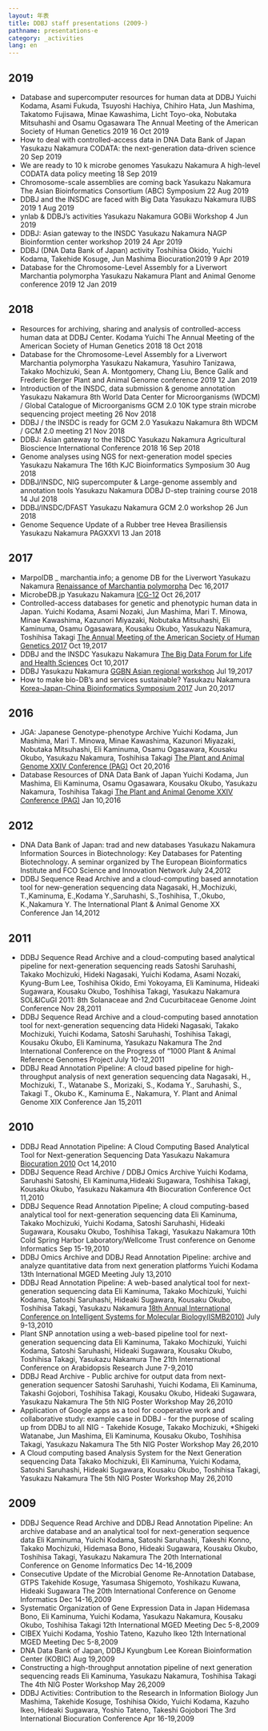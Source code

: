 ```yaml
---
layout: 年表
title: DDBJ staff presentations (2009-)
pathname: presentations-e
category: _activities
lang: en
---
```


## 2019 <a name="2019"></a>

  - <span class="title">Database and supercomputer resources for human
    data at DDBJ</span> <span class="authors">Yuichi Kodama, Asami
    Fukuda, Tsuyoshi Hachiya, Chihiro Hata, Jun Mashima, Takatomo
    Fujisawa, Minae Kawashima, Licht Toyo-oka, Nobutaka Mitsuhashi and
    Osamu Ogasawara</span> <span class="pub-info">The Annual Meeting of
    the American Society of Human Genetics 2019 16 Oct 2019</span>
  - <span class="title">How to deal with controlled-access data in DNA
    Data Bank of Japan</span> <span class="authors">Yasukazu
    Nakamura</span> <span class="pub-info">CODATA: the next-generation
    data-driven science 20 Sep 2019</span>
  - <span class="title">We are ready to 10 k microbe genomes</span>
    <span class="authors">Yasukazu Nakamura</span>
    <span class="pub-info">A high-level CODATA data policy meeting 18
    Sep 2019</span>
  - <span class="title">Chromosome-scale assemblies are coming
    back</span> <span class="authors">Yasukazu Nakamura</span>
    <span class="pub-info">The Asian Bioinformatics Consortium (ABC)
    Symposium 22 Aug 2019</span>
  - <span class="title">DDBJ and the INSDC are faced with Big
    Data</span> <span class="authors">Yasukazu Nakamura</span>
    <span class="pub-info">IUBS 2019 1 Aug 2019</span>
  - <span class="title">ynlab & DDBJ’s activities</span>
    <span class="authors">Yasukazu Nakamura</span>
    <span class="pub-info">GOBii Workshop 4 Jun 2019</span>
  - <span class="title">DDBJ: Asian gateway to the INSDC</span>
    <span class="authors">Yasukazu Nakamura</span>
    <span class="pub-info">NAGP Bioinformtion center workshop 2019 24
    Apr 2019</span>
  - <span class="title">DDBJ (DNA Data Bank of Japan) activity</span>
    <span class="authors">Toshihisa Okido, Yuichi Kodama, Takehide
    Kosuge, Jun Mashima</span> <span class="pub-info">Biocuration2019 9
    Apr 2019</span>
  - <span class="title">Database for the Chromosome-Level Assembly for a
    Liverwort Marchantia polymorpha</span>
    <span class="authors">Yasukazu Nakamura</span>
    <span class="pub-info">Plant and Animal Genome conference 2019 12
    Jan 2019</span>

## 2018 <a name="2018"></a>

  - <span class="title">Resources for archiving, sharing and analysis of
    controlled-access human data at DDBJ Center.</span>
    <span class="authors">Kodama Yuichi</span>
    <span class="pub-info">The Annual Meeting of the American Society of
    Human Genetics 2018 18 Oct 2018 </span>
  - <span class="title">Database for the Chromosome-Level Assembly for a
    Liverwort Marchantia polymorpha</span>
    <span class="authors">Yasukazu Nakamura, Yasuhiro Tanizawa, Takako
    Mochizuki, Sean A. Montgomery, Chang Liu, Bence Galik and Frederic
    Berger</span> <span class="pub-info">Plant and Animal Genome
    conference 2019 12 Jan 2019 </span>
  - <span class="title">Introduction of the INSDC, data submission &
    genome annotation</span> <span class="authors">Yasukazu
    Nakamura</span> <span class="pub-info">8th World Data Center for
    Microorganisms (WDCM) / Global Catalogue of Microorganisms GCM 2.0
    10K type strain microbe sequencing project meeting 26 Nov
    2018</span>
  - <span class="title">DDBJ / the INSDC is ready for GCM 2.0</span>
    <span class="authors">Yasukazu Nakamura</span>
    <span class="pub-info">8th WDCM / GCM 2.0 meeting 21 Nov 2018
    </span>
  - <span class="title">DDBJ: Asian gateway to the INSDC</span>
    <span class="authors">Yasukazu Nakamura</span>
    <span class="pub-info">Agricultural Bioscience International
    Conference 2018 16 Sep 2018 </span>
  - <span class="title">Genome analyses using NGS for next-generation
    model species</span> <span class="authors">Yasukazu Nakamura</span>
    <span class="pub-info">The 16th KJC Bioinformatics Symposium 30 Aug
    2018 </span>
  - <span class="title">DDBJ/INSDC, NIG supercomputer & Large-genome
    assembly and annotation tools</span> <span class="authors">Yasukazu
    Nakamura</span> <span class="pub-info">DDBJ D-step training course
    2018 14 Jul 2018 </span>
  - <span class="title">DDBJ/INSDC/DFAST</span>
    <span class="authors">Yasukazu Nakamura</span>
    <span class="pub-info">GCM 2.0 workshop 26 Jun 2018</span>
  - <span class="title">Genome Sequence Update of a Rubber tree Hevea
    Brasiliensis</span> <span class="authors">Yasukazu Nakamura</span>
    <span class="pub-info">PAGXXVI 13 Jan 2018</span>

## 2017 <a name="2017"></a>

  - <span class="title">MarpolDB \_ marchantia.info; a genome DB for the
    Liverwort</span> <span class="authors">Yasukazu Nakamura</span>
    <span class="pub-info">[Renaissance of Marchantia
    polymorpha](//www.nibb.ac.jp/conf65/) Dec 16,2017</span>
  - <span class="title">MicrobeDB.jp</span>
    <span class="authors">Yasukazu Nakamura</span>
    <span class="pub-info">[ICG-12](//www.icg-12.org/) Oct
    26,2017</span>
  - <span class="title">Controlled-access databases for genetic and
    phenotypic human data in Japan.</span> <span class="authors">Yuichi
    Kodama, Asami Nozaki, Jun Mashima, Mari T. Minowa, Minae Kawashima,
    Kazunori Miyazaki, Nobutaka Mitsuhashi, Eli Kaminuma, Osamu
    Ogasawara, Kousaku Okubo, Yasukazu Nakamura, Toshihisa Takagi</span>
    <span class="pub-info">[The Annual Meeting of the American Society
    of Human Genetics 2017](//www.ashg.org/2017meeting/) Oct
    19,2017</span>
  - <span class="title">DDBJ and the INSDC</span>
    <span class="authors">Yasukazu Nakamura</span>
    <span class="pub-info">[The Big Data Forum for Life and Health
    Sciences](http://bigd.big.ac.cn/conference/bdf2017) Oct
    10,2017</span>
  - <span class="title">DDBJ</span> <span class="authors">Yasukazu
    Nakamura</span> <span class="pub-info">[GGBN Asian regional
    workshop](https://meetings.ggbn.org/conference/ggbn/2017ws-as/) Jul
    19,2017</span>
  - <span class="title">How to make bio-DB’s and services
    sustainable?</span> <span class="authors">Yasukazu Nakamura</span>
    <span class="pub-info">[Korea-Japan-China Bioinformatics
    Symposium 2017](http://cjk-bioinfo.org/2017/index.html) Jun
    20,2017</span>

## 2016 <a name="2016"></a>

  - <span class="title">JGA: Japanese Genotype-phenotype Archive</span>
    <span class="authors">Yuichi Kodama, Jun Mashima, Mari T. Minowa,
    Minae Kawashima, Kazunori Miyazaki, Nobutaka Mitsuhashi, Eli
    Kaminuma, Osamu Ogasawara, Kousaku Okubo, Yasukazu Nakamura,
    Toshihisa Takagi</span> <span class="pub-info">[The Plant and Animal
    Genome XXIV Conference (PAG)](//www.ashg.org/2016meeting/) Oct
    20,2016</span>
  - <span class="title">Database Resources of DNA Data Bank of
    Japan</span> <span class="authors">Yuichi Kodama, Jun Mashima, Eli
    Kaminuma, Osamu Ogasawara, Kousaku Okubo, Yasukazu Nakamura,
    Toshihisa Takagi</span> <span class="pub-info">[The Plant and Animal
    Genome XXIV Conference
    (PAG)](https://pag.confex.com/pag/xxiv/webprogram/Paper21911.html)
    Jan 10,2016</span>

## 2012 <a name="2012"></a>

  - <span class="title">DNA Data Bank of Japan: trad and new
    databases</span> <span class="authors">Yasukazu Nakamura</span>
    <span class="pub-info">Information Sources in Biotechnology: Key
    Databases for Patenting Biotechnology. A seminar organized by The
    European Bioinformatics Institute and FCO Science and Innovation
    Network July 24,2012</span>
  - <span class="title">DDBJ Sequence Read Archive and a cloud-computing
    based annotation tool for new-generation sequencing data</span>
    <span class="authors">Nagasaki, H.,Mochizuki, T.,Kaminuma, E.,Kodama
    Y.,Saruhashi, S.,Toshihisa, T.,Okubo, K.,Nakamura Y.</span>
    <span class="pub-info">The International Plant & Animal Genome XX
    Conference Jan 14,2012</span>

## 2011 <a name="2011"></a>

  - <span class="title">DDBJ Sequence Read Archive and a cloud-computing
    based analytical pipeline for next-generation sequencing
    reads</span> <span class="authors">Satoshi Saruhashi, Takako
    Mochizuki, Hideki Nagasaki, Yuichi Kodama, Asami Nozaki, Kyung-Bum
    Lee, Toshihisa Okido, Emi Yokoyama, Eli Kaminuma, Hideaki Sugawara,
    Kousaku Okubo, Toshihisa Takagi, Yasukazu Nakamura</span>
    <span class="pub-info">SOL\&ICuGI 2011: 8th Solanaceae and 2nd
    Cucurbitaceae Genome Joint Conference Nov 28,2011</span>
  - <span class="title">DDBJ Sequence Read Archive and a cloud-computing
    based annotation tool for next-generation sequencing data</span>
    <span class="authors">Hideki Nagasaki, Takako Mochizuki, Yuichi
    Kodama, Satoshi Saruhashi, Toshihisa Takagi, Kousaku Okubo, Eli
    Kaminuma, Yasukazu Nakamura</span> <span class="pub-info">The 2nd
    International Conference on the Progress of “1000 Plant & Animal
    Reference Genomes Project July 10-12,2011</span>
  - <span class="title">DDBJ Read Annotation Pipeline: A cloud based
    pipeline for high-throughput analysis of next generation sequencing
    data</span> <span class="authors">Nagasaki, H., Mochizuki, T.,
    Watanabe S., Morizaki, S., Kodama Y., Saruhashi, S., Takagi T.,
    Okubo K., Kaminuma E., Nakamura, Y.</span>
    <span class="pub-info">Plant and Animal Genome XIX Conference Jan
    15,2011</span>

## 2010 <a name="2010"></a>

  - <span class="title">DDBJ Read Annotation Pipeline: A Cloud Computing
    Based Analytical Tool for Next-generation Sequencing Data</span>
    <span class="authors">Yasukazu Nakamura</span>
    <span class="pub-info">[Biocuration 2010](http://hinv.jp/biocuration2010/)
    Oct 14,2010</span>
  - <span class="title">DDBJ Sequence Read Archive / DDBJ Omics
    Archive</span> <span class="authors">Yuichi Kodama, Saruhashi
    Satoshi, Eli Kaminuma,Hideaki Sugawara, Toshihisa Takagi, Kousaku
    Okubo, Yasukazu Nakamura</span> <span class="pub-info">4th
    Biocuration Conference Oct 11,2010</span>
  - <span class="title">DDBJ Sequence Read Annotation Pipeline; A cloud
    computing-based analytical tool for next-generation sequencing
    data</span> <span class="authors">Eli Kaminuma, Takako Mochizuki,
    Yuichi Kodama, Satoshi Saruhashi, Hideaki Sugawara, Kousaku Okubo,
    Toshihisa Takagi, Yasukazu Nakamura</span>
    <span class="pub-info">10th Cold Spring Harbor Laboratory/Wellcome
    Trust conference on Genome Informatics Sep 15-19,2010</span>
  - <span class="title">DDBJ Omics Archive and DDBJ Read Annotation
    Pipeline: archive and analyze quantitative data from next generation
    platforms</span> <span class="authors">Yuichi Kodama</span>
    <span class="pub-info">13th International MGED Meeting July
    13,2010</span>
  - <span class="title">DDBJ Read Annotation Pipeline: A web-based
    analytical tool for next-generation sequencing data</span>
    <span class="authors">Eli Kaminuma, Takako Mochizuki, Yuichi Kodama,
    Satoshi Saruhashi, Hideaki Sugawara, Kousaku Okubo, Toshihisa
    Takagi, Yasukazu Nakamura</span> <span class="pub-info">[18th Annual
    International Conference on Intelligent Systems for Molecular
    Biology(ISMB2010)](http://www.iscb.org/archive/conferences/iscb/ismb2010.html)
    July 9-13,2010</span>
  - <span class="title">Plant SNP annotation using a web-based pipeline
    tool for next-generation sequencing data</span>
    <span class="authors">Eli Kaminuma, Takako Mochizuki, Yuichi Kodama,
    Satoshi Saruhashi, Hideaki Sugawara, Kousaku Okubo, Toshihisa
    Takagi, Yasukazu Nakamura</span> <span class="pub-info">The 21th
    International Conference on Arabidopsis Research June
    7-9,2010</span>
  - <span class="title">DDBJ Read Archive - Public archive for output
    data from next-generation sequencer</span>
    <span class="authors">Satoshi Saruhashi, Yuichi Kodama, Eli
    Kaminuma, Takashi Gojobori, Toshihisa Takagi, Kousaku Okubo, Hideaki
    Sugawara, Yasukazu Nakamura</span> <span class="pub-info">The 5th
    NIG Poster Workshop May 26,2010</span>
  - <span class="title">Application of Google apps as a tool for
    cooperative work and collaborative study: example case in DDBJ - for
    the purpose of scaling up from DDBJ to all NIG -</span>
    <span class="authors">Takehide Kosuge, Takako Mochizuki, \*Shigeki
    Watanabe, Jun Mashima, Eli Kaminuma, Kousaku Okubo, Toshihisa
    Takagi, Yasukazu Nakamura</span> <span class="pub-info">The 5th NIG
    Poster Workshop May 26,2010</span>
  - <span class="title">A Cloud computing based Analysis System for the
    Next Generation sequencing Data</span> <span class="authors">Takako
    Mochizuki, Eli Kaminuma, Yuichi Kodama, Satoshi Saruhashi, Hideaki
    Sugawara, Kousaku Okubo, Toshihisa Takagi, Yasukazu Nakamura</span>
    <span class="pub-info">The 5th NIG Poster Workshop May
    26,2010</span>

## 2009 <a name="2009"></a>

  - <span class="title">DDBJ Sequence Read Archive and DDBJ Read
    Annotation Pipeline: An archive database and an analytical tool for
    next-generation sequence data</span> <span class="authors">Eli
    Kaminuma, Yuichi Kodama, Satoshi Saruhashi, Takeshi Konno, Takako
    Mochizuki, Hidemasa Bono, Hideaki Sugawara, Kousaku Okubo, Toshihisa
    Takagi, Yasukazu Nakamura</span> <span class="pub-info">The 20th
    International Conference on Genome Informatics Dec 14-16,2009</span>
  - <span class="title">Consecutive Update of the Microbial Genome
    Re-Annotation Database, GTPS</span> <span class="authors">Takehide
    Kosuge, Yasumasa Shigemoto, Yoshikazu Kuwana, Hideaki
    Sugawara</span> <span class="pub-info">The 20th International
    Conference on Genome Informatics Dec 14-16,2009</span>
  - <span class="title">Systematic Organization of Gene Expression Data
    in Japan</span> <span class="authors">Hidemasa Bono, Eli Kaminuma,
    Yuichi Kodama, Yasukazu Nakamura, Kousaku Okubo, Toshihisa
    Takagi</span> <span class="pub-info">12th International MGED Meeting
    Dec 5-8,2009</span>
  - <span class="title">CIBEX</span> <span class="authors">Yuichi
    Kodama, Yoshio Tateno, Kazuho Ikeo</span>
    <span class="pub-info">12th International MGED Meeting Dec
    5-8,2009</span>
  - <span class="title">DNA Data Bank of Japan, DDBJ</span>
    <span class="authors">Kyungbum Lee</span>
    <span class="pub-info">Korean Bioinformation Center (KOBIC) Aug
    19,2009</span>
  - <span class="title">Constructing a high-throughput annotation
    pipeline of next generation sequencing reads</span>
    <span class="authors">Eli Kaminuma, Yasukazu Nakamura, Toshihisa
    Takagi</span> <span class="pub-info">The 4th NIG Poster Workshop May
    26,2009</span>
  - <span class="title">DDBJ Activities: Contribution to the Research in
    Information Biology</span> <span class="authors">Jun Mashima,
    Takehide Kosuge, Toshihisa Okido, Yuichi Kodama, Kazuho Ikeo,
    Hideaki Sugawara, Yoshio Tateno, Takeshi Gojobori</span>
    <span class="pub-info">The 3rd International Biocuration Conference
    Apr 16-19,2009</span>

